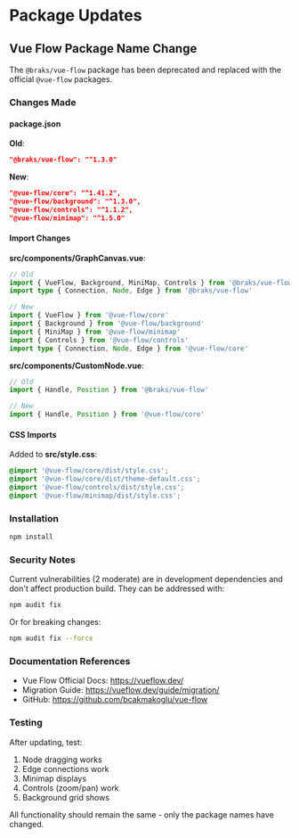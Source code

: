 # Package Updates

## Vue Flow Package Name Change

The `@braks/vue-flow` package has been deprecated and replaced with the official `@vue-flow` packages.

### Changes Made

#### package.json
**Old**:
```json
"@braks/vue-flow": "^1.3.0"
```

**New**:
```json
"@vue-flow/core": "^1.41.2",
"@vue-flow/background": "^1.3.0",
"@vue-flow/controls": "^1.1.2",
"@vue-flow/minimap": "^1.5.0"
```

#### Import Changes

**src/components/GraphCanvas.vue**:
```typescript
// Old
import { VueFlow, Background, MiniMap, Controls } from '@braks/vue-flow'
import type { Connection, Node, Edge } from '@braks/vue-flow'

// New
import { VueFlow } from '@vue-flow/core'
import { Background } from '@vue-flow/background'
import { MiniMap } from '@vue-flow/minimap'
import { Controls } from '@vue-flow/controls'
import type { Connection, Node, Edge } from '@vue-flow/core'
```

**src/components/CustomNode.vue**:
```typescript
// Old
import { Handle, Position } from '@braks/vue-flow'

// New
import { Handle, Position } from '@vue-flow/core'
```

#### CSS Imports

Added to **src/style.css**:
```css
@import '@vue-flow/core/dist/style.css';
@import '@vue-flow/core/dist/theme-default.css';
@import '@vue-flow/controls/dist/style.css';
@import '@vue-flow/minimap/dist/style.css';
```

### Installation

```bash
npm install
```

### Security Notes

Current vulnerabilities (2 moderate) are in development dependencies and don't affect production build. They can be addressed with:

```bash
npm audit fix
```

Or for breaking changes:
```bash
npm audit fix --force
```

### Documentation References

- Vue Flow Official Docs: https://vueflow.dev/
- Migration Guide: https://vueflow.dev/guide/migration/
- GitHub: https://github.com/bcakmakoglu/vue-flow

### Testing

After updating, test:
1. Node dragging works
2. Edge connections work
3. Minimap displays
4. Controls (zoom/pan) work
5. Background grid shows

All functionality should remain the same - only the package names have changed.

